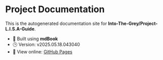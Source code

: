 
# Project Documentation

This is the autogenerated documentation site for **Into-The-Grey/Project-L.I.S.A-Guide**.

- 📘 Built using **mdBook** 
- 🕒 Version: v2025.05.18.043040
- 🔗 View online: [GitHub Pages](https://Into-The-Grey.github.io/Project-L.I.S.A-Guide)
